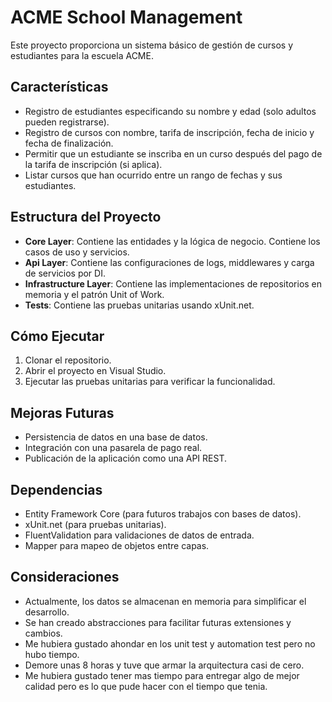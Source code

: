 # ACME School Management

Este proyecto proporciona un sistema básico de gestión de cursos y estudiantes para la escuela ACME. 

## Características

- Registro de estudiantes especificando su nombre y edad (solo adultos pueden registrarse).
- Registro de cursos con nombre, tarifa de inscripción, fecha de inicio y fecha de finalización.
- Permitir que un estudiante se inscriba en un curso después del pago de la tarifa de inscripción (si aplica).
- Listar cursos que han ocurrido entre un rango de fechas y sus estudiantes.

## Estructura del Proyecto

- **Core Layer**: Contiene las entidades y la lógica de negocio. Contiene los casos de uso y servicios.
- **Api Layer**: Contiene las configuraciones de logs, middlewares y carga de servicios por DI.
- **Infrastructure Layer**: Contiene las implementaciones de repositorios en memoria y el patrón Unit of Work.
- **Tests**: Contiene las pruebas unitarias usando xUnit.net.

## Cómo Ejecutar

1. Clonar el repositorio.
2. Abrir el proyecto en Visual Studio.
3. Ejecutar las pruebas unitarias para verificar la funcionalidad.

## Mejoras Futuras

- Persistencia de datos en una base de datos.
- Integración con una pasarela de pago real.
- Publicación de la aplicación como una API REST.

## Dependencias

- Entity Framework Core (para futuros trabajos con bases de datos).
- xUnit.net (para pruebas unitarias).
- FluentValidation para validaciones de datos de entrada.
- Mapper para mapeo de objetos entre capas.

## Consideraciones

- Actualmente, los datos se almacenan en memoria para simplificar el desarrollo.
- Se han creado abstracciones para facilitar futuras extensiones y cambios.
- Me hubiera gustado ahondar en los unit test y automation test pero no hubo tiempo.
- Demore unas 8 horas y tuve que armar la arquitectura casi de cero.
- Me hubiera gustado tener mas tiempo para entregar algo de mejor calidad pero es lo que pude hacer con el tiempo que tenia.

